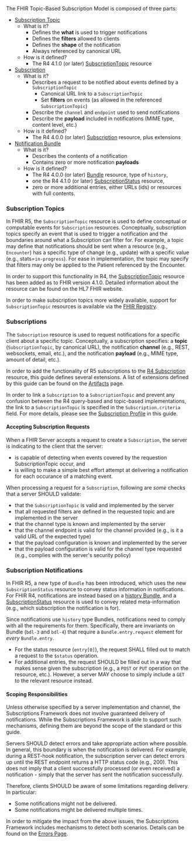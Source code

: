 
The FHIR Topic-Based Subscription Model is composed of three parts:

* [Subscription Topic](#subscription-topics)
  * What is it?
    * Defines the **what** is used to trigger notifications
    * Defines the **filters** allowed to clients
    * Defines the **shape** of the notification
    * Always referenced by canonical URL
  * How is it defined?
    * The R4 4.1.0 (or later) [SubscriptionTopic](http://hl7.org/fhir/subscriptiontopic.html) resource
* [Subscription](#subscriptions)
  * What is it?
    * Describes a request to be notified about events defined by a `SubscriptionTopic`
      * Canonical URL link to a `SubscriptionTopic`
      * Set **filters** on events (as allowed in the referenced `SubscriptionTopic`)
    * Describe the `channel` and `endpoint` used to send notifications
    * Describe the **payload** included in notifications (MIME type, content level, etc.)
  * How is it defined?
    * The R4 4.0.0 (or later) [Subscription](http://hl7.org/fhir/subscription.html) resource, plus extensions
* [Notification Bundle](#subscription-notifications)
  * What is it?
    * Describes the contents of a notification
    * Contains zero or more notification **payloads**
  * How is it defined?
    * The R4 4.0.0 (or later) [Bundle](http://hl7.org/fhir/bundle.html) resource, type of `history`,
    * one the R4 4.1.0 (or later) [SubscriptionStatus](http://hl7.org/fhir/subscriptionstatus.html) resource,
    * zero or more additional entries, either URLs (ids) or resources with full contents.

### Subscription Topics

In FHIR R5, the `SubscriptionTopic` resource is used to define conceptual or computable events for `Subscription` resources. Conceptually, subscription topics specify an event that is used to trigger a notification and the boundaries around what a Subscription can filter for.  For example, a topic may define that notifications should be sent when a resource (e.g., `Encounter`) has a specific type of change (e.g., update) with a specific value (e.g., stats=`in-progress`).  For ease in implementation, the topic may specify that filters may only be applied to the Patient referenced by the Encounter.

In order to support this functionality in R4, the [SubscriptionTopic](http://hl7.org/fhir/R4/subscriptiontopic.html) resource has been added as to FHIR version 4.1.0.  Detailed information about the resource can be found on the HL7 FHIR website.

In order to make subscription topics more widely available, support for `SubscriptionTopic` resources is available via the [FHIR Registry](http://registry.fhir.org).

### Subscriptions

The `Subscription` resource is used to request notifications for a specific client about a specific topic. Conceptually, a subscription specifies: a **topic** (`SubscriptionTopic`, by canonical URL), the notification **channel** (e.g., REST, websockets, email, etc.), and the notification **payload** (e.g., MIME type, amount of detail, etc.).

In order to add the functionality of R5 subscriptions to the [R4 Subscription](http://hl7.org/fhir/subscription.html) resource, this guide defines several extensions.  A list of extensions defined by this guide can be found on the [Artifacts](artifacts.html#3) page.

In order to link a `Subscription` to a `SubscriptionTopic` and prevent any confusion between the R4 query-based and topic-based implementations, the link to a `SubscriptionTopic` is specified in the `Subscription.criteria` field.  For more details, please see the [Subscription Profile](StructureDefinition-backport-subscription.html) in this guide.

#### Accepting Subscription Requests

When a FHIR Server accepts a request to create a `Subscription`, the server is indicating to the client that the server:
* is capable of detecting when events covered by the requestion SubscriptionTopic occur, and
* is willing to make a simple best effort attempt at delivering a notification for each occurance of a matching event.

When processing a request for a `Subscription`, following are *some* checks that a server SHOULD validate:
* that the `SubscriptionTopic` is valid and implemented by the server
* that all requested filters are defined in the requested topic and are implemented in the server
* that the channel type is known and implemented by the server
* that the channel endpoint is valid for the channel provided (e.g., is it a valid URL of the expected type)
* that the payload configuration is known and implemented by the server
* that the payload configuration is valid for the channel type requested (e.g., complies with the server's security policy)

### Subscription Notifications

In FHIR R5, a new type of `Bundle` has been introduced, which uses the new `SubscriptionStatus` resource to convey status information in notifications.  For FHIR R4, notifications are instead based on a [history Bundle](http://hl7.org/fhir/bundle.html#history), and a [SubscriptionStatus](http://hl7.org/fhir/subscriptionstatus.html) resource is used to convey related meta-information (e.g., which subscription the notification is for).

Since notifications use `history` type Bundles, notifications need to comply with all the requirements for them.  Specifically, there are invariants on Bundle (`bdl-3` and `bdl-4`) that require a `Bundle.entry.request` element for *every* `Bundle.entry`.
* For the status resource (`entry[0]`), the request SHALL filled out to match a request to the `$status` operation.
* For additional entries, the request SHOULD be filled out in a way that makes sense given the subscription (e.g., a `POST` or `PUT` operation on the resource, etc.).  However, a server MAY choose to simply include a `GET` to the relevant resource instead.

#### Scoping Responsibilities

Unless otherwise specified by a server implementation and channel, the Subscriptions Framework does not involve guaranteed delivery of notifications. While the Subscriptions Framework is able to support such mechanisms, defining them are beyond the scope of the standard or this guide.

Servers SHOULD detect errors and take appropriate action where possible.  In general, this boundary is when the notification is delivered.  For example, during a REST-hook notification, the subscription server can detect errors up until the REST endpoint returns a HTTP status code (e.g., 200).  This does not imply that a client successfully processed (or even received) a notification - simply that the server has sent the notification successfully.

Therefore, clients SHOULD be aware of some limitations regarding delivery. In particular:
* Some notifications might not be delivered.
* Some notifications might be delivered multiple times.

In order to mitigate the impact from the above issues, the Subscriptions Framework includes mechanisms to detect both scenarios.  Details can be found on the [Errors Page](errors.html).
